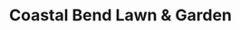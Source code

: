 ---
title: "Coastal Bend Lawn & Garden"
url: /portland/coastal-bend-lawn-and-garden/
shop: garden centre
---
